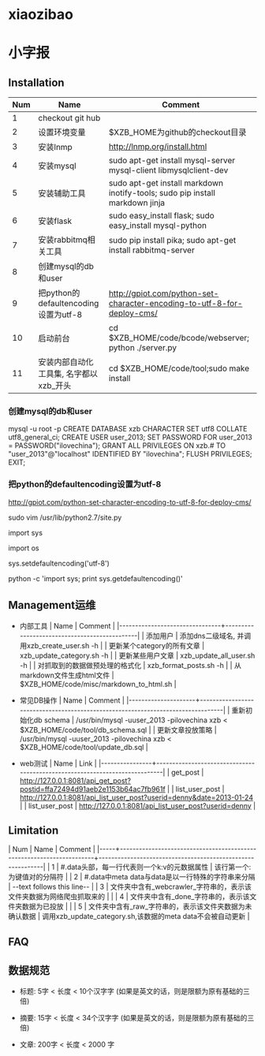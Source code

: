 xiaozibao
=========

# 小字报
## Installation


| Num | Name                                   | Comment                                                                      |
|:----|----------------------------------------|------------------------------------------------------------------------------|
|   1 | checkout git hub                       |                                                                              |
|   2 | 设置环境变量                           | $XZB_HOME为github的checkout目录                                              |
|   3 | 安装lnmp                               | http://lnmp.org/install.html                                                 |
|   4 | 安装mysql                              | sudo apt-get install mysql-server mysql-client libmysqlclient-dev            |
|   5 | 安装辅助工具                           | sudo apt-get install markdown inotify-tools; sudo pip install markdown jinja |
|   6 | 安装flask                              | sudo easy_install flask; sudo easy_install mysql-python                      |
|   7 | 安装rabbitmq相关工具                   | sudo pip install pika; sudo apt-get install rabbitmq-server                  |
|   8 | 创建mysql的db和user                    |                                                                              |
|   9 | 把python的defaultencoding设置为utf-8   | http://gpiot.com/python-set-character-encoding-to-utf-8-for-deploy-cms/      |
|  10 | 启动前台                               | cd $XZB_HOME/code/bcode/webserver; python ./server.py                        |
|  11 | 安装内部自动化工具集, 名字都以xzb_开头 | cd $XZB_HOME/code/tool;sudo make install                                     |


### 创建mysql的db和user

  mysql -u root -p
   CREATE DATABASE xzb CHARACTER SET utf8 COLLATE utf8_general_ci;
   CREATE USER user_2013;
   SET PASSWORD FOR user_2013 = PASSWORD("ilovechina");
   GRANT ALL PRIVILEGES ON xzb.# TO "user_2013"@"localhost" IDENTIFIED BY "ilovechina";
   FLUSH PRIVILEGES;
   EXIT;

### 把python的defaultencoding设置为utf-8
  http://gpiot.com/python-set-character-encoding-to-utf-8-for-deploy-cms/
  
  sudo vim /usr/lib/python2.7/site.py
  
  import sys
  
  import os
  
  sys.setdefaultencoding('utf-8')
  
  python -c 'import sys; print sys.getdefaultencoding()'

## Management运维
- 内部工具
| Name                           | Comment                                      |
|--------------------------------+----------------------------------------------|
| 添加用户                       | 添加dns二级域名, 并调用xzb_create_user.sh -h |
| 更新某个category的所有文章     | xzb_update_category.sh -h                    |
| 更新某些用户文章               | xzb_update_all_user.sh -h                    |
| 对抓取到的数据做预处理的格式化 | xzb_format_posts.sh -h                       |
| 从markdown文件生成html文件     | $XZB_HOME/code/misc/markdown_to_html.sh      |

- 常见DB操作
| Name                | Comment                                                                         |
|---------------------+---------------------------------------------------------------------------------|
| 重新初始化db schema | /usr/bin/mysql -uuser_2013 -pilovechina xzb < $XZB_HOME/code/tool/db_schema.sql |
| 更新文章投放策略    | /usr/bin/mysql -uuser_2013 -pilovechina xzb < $XZB_HOME/code/tool/update_db.sql |

- web测试
| Name           | Link                                                                       |
|----------------+----------------------------------------------------------------------------|
| get_post       | http://127.0.0.1:8081/api_get_post?postid=ffa72494d91aeb2e1153b64ac7fb961f |
| list_user_post | http://127.0.0.1:8081/api_list_user_post?userid=denny&date=2013-01-24      |
| list_user_post | http://127.0.0.1:8081/api_list_user_post?userid=denny                      |

## Limitation
| Num | Name                                                                 | Comment                                                    |
|-----+----------------------------------------------------------------------+------------------------------------------------------------|
|   1 | #.data头部，每一行代表则一个k:v的元数据属性                          | 该行第一个:为键值对的分隔符                                |
|   2 | #.data中meta data与data是以一行特殊的字符串来分隔                    | --text follows this line--                                 |
|   3 | 文件夹中含有_webcrawler_字符串的，表示该文件夹数据为网络爬虫抓取来的 |                                                            |
|   4 | 文件夹中含有_done_字符串的，表示该文件夹数据为已投放                 |                                                            |
|   5 | 文件夹中含有_raw_字符串的，表示该文件夹数据为未确认数据              | 调用xzb_update_category.sh,该数据的meta data不会被自动更新 |

## FAQ

## 数据规范

- 标题: 5字 < 长度 < 10个汉字字 (如果是英文的话，则是限额为原有基础的三倍)

- 摘要: 15字 < 长度 < 34个汉字字 (如果是英文的话，则是限额为原有基础的三倍)

- 文章: 200字 < 长度 < 2000 字
